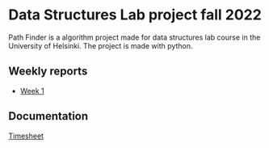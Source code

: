 # Data Structures Lab project fall 2022

Path Finder is a algorithm project made for data structures lab course in the University of Helsinki. The project is made with python.

## Weekly reports
- [Week 1](https://github.com/evahteri/Path-Finder/blob/main/documentation/weekly_reports/week1.md)

## Documentation
[Timesheet](https://github.com/evahteri/Path-Finder/blob/main/documentation/timesheet.md)


